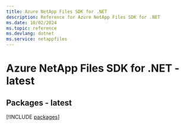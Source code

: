 ```yaml
---
title: Azure NetApp Files SDK for .NET
description: Reference for Azure NetApp Files SDK for .NET
ms.date: 10/02/2024
ms.topic: reference
ms.devlang: dotnet
ms.service: netappfiles
---
```

# Azure NetApp Files SDK for .NET - latest
## Packages - latest
[!INCLUDE [packages](netapp-files-index.md)]